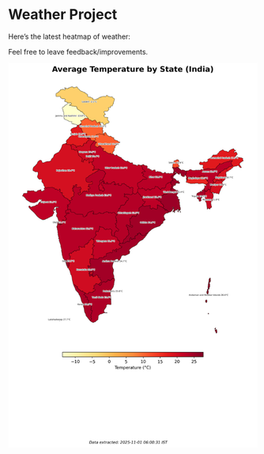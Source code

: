 # Weather Project

Here’s the latest heatmap of weather:

Feel free to leave feedback/improvements.

![India Heatmap](docs/assets/india_heatmap.png?v=0554A9)
